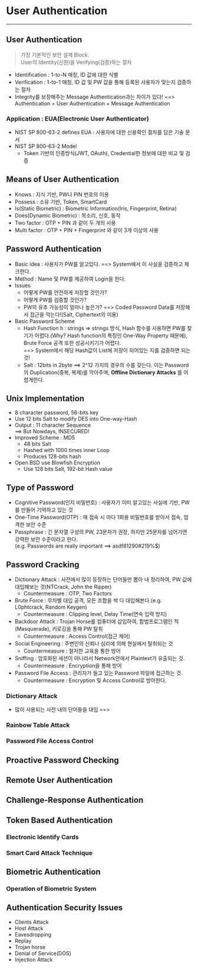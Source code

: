 # User Authentication
---
## User Authentication
>가장 기본적인 보안 설계 Block.  
>User의 Identity(신원)을 Verifying(검증)하는 절차
- Identification : 1-to-N 매칭, ID 값에 대한 식별
- Verification : 1-to-1 매칭, ID 값 및 PW 값을 통해 등록된 사용자가 맞는지 검증하는 절차
- Integrity를 보장해주는 Message Authentication과는 차이가 있다! ==> Authentication = User Authentication + Message Authentication

### Application : EUA(Electronic User Authenticator)
- NIST SP 800-63-2 defines EUA : 사용자에 대한 신용확인 절차를 담은 기술 문서
- NIST SP 800-63-2 Model
  - Token 기반의 인증방식(JWT, OAuth), Credential한 정보에 대한 비교 및 검증

## Means of User Authentication
- Knows : 지식 기반, PW나 PIN 번호의 이용
- Possess : 소유 기반, Token, SmartCard
- Is(Static Biometric) : Biometric Information(Iris, Fingerprint, Retina)
- Does(Dynamic Biometric) : 목소리, 신호, 동작
- Two factor : OTP + PIN 과 같이 두 개의 사용
- Multi factor : OTP + PIN + Fingerprint 와 같이 3개 이상의 사용

## Password Authentication
- Basic idea : 사용자가 PW를 알고있다. ==> System에서 이 사실을 검증하고 체크한다.
- Method : Name 및 PW를 제공하여 Login을 한다.
- Issues
  - 어떻게 PW를 안전하게 저장할 것인가?
  - 어떻게 PW를 검증할 것인가?
  - PW의 유추 가능성이 얼마나 높은가? ==> Coded Password Data를 저장해서 접근을 막는다!(Salt, Ciphertext의 이용)
- Basic Password Scheme
  - Hash Function h : strings => strings 방식, Hash 함수를 사용하면 PW를 찾기가 어렵다.(Why? Hash function의 특징인 One-Way Property 때문에), Brute Force 공격 또한 성공시키기가 어렵다.  
  ==> System에서 해당 Hash값이 List에 저장이 되어있는 지를 검증하면 되는 것!
  - Salt : 12bits in 2byte ==> 2^12 가지의 경우의 수를 갖는다. 이는 Password의 Duplication(중복, 복제)를 막아주며, __Offline Dictionary Attacks__ 를 어렵게한다.
 
## Unix Implementation
 - 8 character password, 56-bits key
 - Use 12 bits Salt to modify DES into One-way-Hash
 - Output : 11 character Sequence  
 ==> But Nowdays, INSECURED!  
 - Improved Scheme : MD5
   - 48 bits Salt
   - Hashed with 1000 times inner Loop
   - Produces 128-bits hash
 - Open BSD use Blowfish Encryption
   - Use 128 bits Salt, 192-bit Hash value
 
## Type of Password
 - Cognitive Password(인지 비밀번호) : 사용자가 이미 알고있는 사실에 기반, PW를 만들어 기억하고 있는 것 
 - One-Time Password(OTP) : 매 접속 시 마다 1회용 비밀번호를 받아서 접속, 엄격한 보안 수준
 - Passphrase : 긴 문자열 구성의 PW, 23문자가 권장, 하지만 25문자를 넘어가면 강력한 보안 수준이라고 한다.  
   (e.g. Passwords are really important ==> asdf81290#219%$)

## Password Cracking
- Dictionary Attack : 사전에서 많이 등장하는 단어들만 뽑아 내 정리하여, PW 값에 대입해보는 것(NTCrack, John the Ripper)
  - Countermeasure : OTP, Two Factors
- Brute Force : 무차별 대입 공격, 모든 조합을 싹 다 대입해본다.(e.g. L0phtcrack, Random Keygen)
  - Countermeasure : Clipping level, Delay Time(연속 입력 방지)
- Backdoor Attack : Trojan Horse를 컴퓨터에 삽입하여, 합법프로그램인 척(Masquerade), 키로깅을 통해 PW 탈취
  - Countermeasure : Access Control(접근 제어)
- Social Engineering : 주변인의 신뢰나 심리에 의해 현실에서 탈취되는 것
  - Countermeasure : 철저한 교육을 통한 방어
- Sniffing : 암호화된 세션이 아니라서 Network안에서 Plaintext가 유출되는 것.
  - Countermeasure : Encryption을 통해 방어
- Password File Access : 관리자가 들고 있는 Password 파일에 접근하는 것.
  - Countermeasure : Encryption 및 Access Control로 방어한다.

### Dictionary Attack
- 많이 사용되는 사전 내의 단어들을 대입 ==> 

### Rainbow Table Attack
### Password File Access Control
## Proactive Password Checking
## Remote User Authentication
## Challenge-Response Authentication
## Token Based Authentication
### Electronic Identify Cards
### Smart Card Attack Technique
## Biometric Authentication
### Operation of Biometric System
## Authentication Security Issues
- Clients Attack
- Host Attack
- Eavesdropping
- Replay
- Trojan horse
- Denial of Service(DOS)
- Injection Attack
